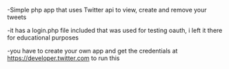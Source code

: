 -Simple php app that uses Twitter api to view, create and remove your tweets

-it has a login.php file included that was used for testing oauth, i  left it there for educational purposes

-you have to create your own app and get the credentials at https://developer.twitter.com to run this
